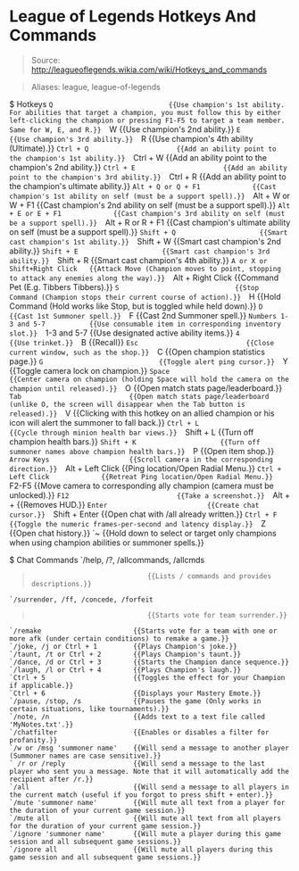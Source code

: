 # League of Legends Hotkeys And Commands

> Source: http://leagueoflegends.wikia.com/wiki/Hotkeys_and_commands

> Aliases: league, league-of-legends

$ Hotkeys
    `Q                             {{Use champion's 1st ability. For abilities that target a champion, you must follow this by either left-clicking the champion or pressing F1-F5 to target a team member. Same for W, E, and R.}} 
    `W                             {{Use champion's 2nd ability.}} 
    `E                             {{Use champion's 3rd ability.}} 
    `R                             {{Use champion's 4th ability (Ultimate).}} 
    `Ctrl + Q                      {{Add an ability point to the champion's 1st ability.}} 
    `Ctrl + W                      {{Add an ability point to the champion's 2nd ability.}} 
    `Ctrl + E                      {{Add an ability point to the champion's 3rd ability.}} 
    `Ctrl + R                      {{Add an ability point to the champion's ultimate ability.}} 
    `Alt + Q or Q + F1             {{Cast champion's 1st ability on self (must be a support spell).}} 
    `Alt + W or W + F1             {{Cast champion's 2nd ability on self (must be a support spell).}} 
    `Alt + E or E + F1             {{Cast champion's 3rd ability on self (must be a support spell).}} 
    `Alt + R or R + F1             {{Cast champion's ultimate ability on self (must be a support spell).}} 
    `Shift + Q                     {{Smart cast champion's 1st ability.}} 
    `Shift + W                     {{Smart cast champion's 2nd ability.}} 
    `Shift + E                     {{Smart cast champion's 3rd ability.}} 
    `Shift + R                     {{Smart cast champion's 4th ability.}} 
    `A or X or Shift+Right Click   {{Attack Move (Champion moves to point, stopping to attack any enemies along the way).}} 
    `Alt + Right Click             {{Command Pet (E.g. Tibbers Tibbers).}} 
    `S                             {{Stop Command (Champion stops their current course of action).}} 
    `H                             {{Hold Command (Hold works like Stop, but is toggled while held down).}} 
    `D                             {{Cast 1st Summoner spell.}} 
    `F                             {{Cast 2nd Summoner spell.}} 
    `Numbers 1-3 and 5-7           {{Use consumable item in corresponding inventory slot.}} 
    `1-3 and 5-7                   {{Use designated active ability items.}} 
    `4                             {{Use trinket.}} 
    `B                             {{Recall}} 
    `Esc                           {{Close current window, such as the shop.}} 
    `C                             {{Open champion statistics page.}} 
    `G                             {{Toggle alert ping cursor.}} 
    `Y                             {{Toggle camera lock on champion.}} 
    `Space                         {{Center camera on champion (holding Space will hold the camera on the champion until released).}} 
    `O                             {{Open match stats page/leaderboard.}} 
    `Tab                           {{Open match stats page/leaderboard (unlike O, the screen will disappear when the Tab button is released).}} 
    `V                             {{Clicking with this hotkey on an allied champion or his icon will alert the summoner to fall back.}} 
    `Ctrl + L                      {{Cycle through minion health bar views.}} 
    `Shift + L                     {{Turn off champion health bars.}} 
    `Shift + K                     {{Turn off summoner names above champion health bars.}} 
    `P                             {{Open item shop.}} 
    `Arrow Keys                    {{Scroll camera in the corresponding direction.}} 
    `Alt + Left Click              {{Ping location/Open Radial Menu.}} 
    `Ctrl + Left Click             {{Retreat Ping location/Open Radial Menu.}} 
    `F2-F5                         {{Move camera to corresponding ally champion (camera must be unlocked).}} 
    `F12                           {{Take a screenshot.}} 
    `Alt + +                       {{Removes HUD.}} 
    `Enter                         {{Create chat cursor.}} 
    `Shift + Enter                 {{Open chat with /all already written.}} 
    `Ctrl + F                      {{Toggle the numeric frames-per-second and latency display.}} 
    `Z                             {{Open chat history.}} 
    `~                             {{Hold down to select or target only champions when using champion abilities or summoner spells.}} 

$ Chat Commands
    `/help, /?, /allcommands, /allcmds
>                                  {{Lists / commands and provides descriptions.}} 
    `/surrender, /ff, /concede, /forfeit
>                                  {{Starts vote for team surrender.}} 
    `/remake                       {{Starts vote for a team with one or more afk (under certain conditions) to remake a game.}} 
    `/joke, /j or Ctrl + 1         {{Plays Champion's joke.}} 
    `/taunt, /t or Ctrl + 2        {{Plays Champion's taunt.}} 
    `/dance, /d or Ctrl + 3        {{Starts the Champion dance sequence.}} 
    `/laugh, /l or Ctrl + 4        {{Plays Champion's laugh.}} 
    `Ctrl + 5                      {{Toggles the effect for your Champion if applicable.}} 
    `Ctrl + 6                      {{Displays your Mastery Emote.}} 
    `/pause, /stop, /s             {{Pauses the game (Only works in certain situations, like tournaments).}} 
    `/note, /n                     {{Adds text to a text file called 'MyNotes.txt'.}} 
    `/chatfilter                   {{Enables or disables a filter for profanity.}} 
    `/w or /msg 'summoner name'    {{Will send a message to another player (Summoner names are case sensitive).}} 
    ` /r or /reply                 {{Will send a message to the last player who sent you a message. Note that it will automatically add the recipient after /r.}} 
    `/all                          {{Will send a message to all players in the current match (useful if you forgot to press shift + enter).}} 
    `/mute 'summoner name'         {{Will mute all text from a player for the duration of your current game session.}} 
    `/mute all                     {{Will mute all text from all players for the duration of your current game session.}} 
    `/ignore 'summoner name'       {{Will mute a player during this game session and all subsequent game sessions.}} 
    `/ignore all                   {{Will mute all players during this game session and all subsequent game sessions.}} 

